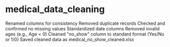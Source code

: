# medical_data_cleaning
Renamed columns for consistency  Removed duplicate records  Checked and confirmed no missing values  Standardized date columns  Removed invalid ages (e.g., Age &lt; 0)  Cleaned "no_show" column to standard format (Yes/No or 1/0)  Saved cleaned data as medical_no_show_cleaned.xlsx
